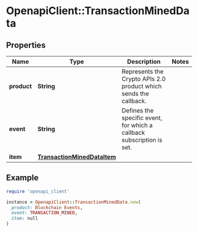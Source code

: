 # OpenapiClient::TransactionMinedData

## Properties

| Name | Type | Description | Notes |
| ---- | ---- | ----------- | ----- |
| **product** | **String** | Represents the Crypto APIs 2.0 product which sends the callback. |  |
| **event** | **String** | Defines the specific event, for which a callback subscription is set. |  |
| **item** | [**TransactionMinedDataItem**](TransactionMinedDataItem.md) |  |  |

## Example

```ruby
require 'openapi_client'

instance = OpenapiClient::TransactionMinedData.new(
  product: Blockchain Events,
  event: TRANSACTION_MINED,
  item: null
)
```

